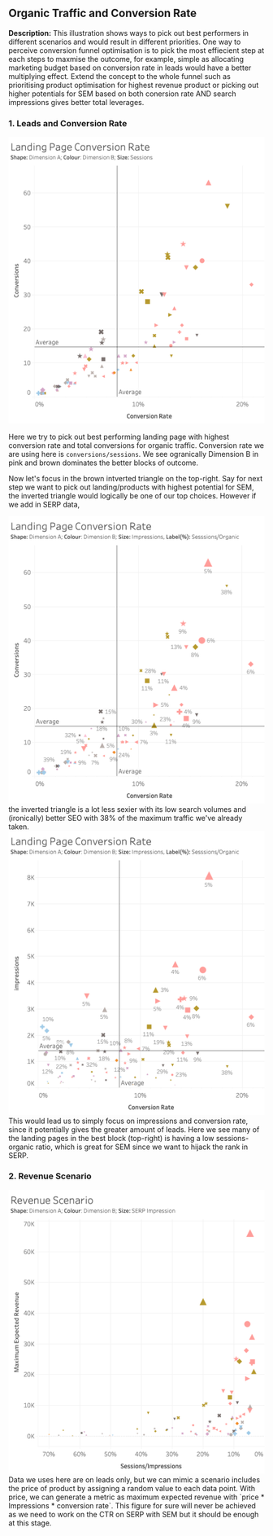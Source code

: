 ## Organic Traffic and Conversion Rate

**Description:** This illustration shows ways to pick out best performers in different scenarios and would result in different priorities.  One way to perceive conversion funnel optimisation is to pick the most effiecient step at each steps to maxmise the outcome, for example, simple as allocating marketing budget based on conversion rate in leads would have a better multiplying effect.  Extend the concept to the whole funnel such as prioritising product optimisation for highest revenue product or picking out higher potentials for SEM based on both conersion rate AND search impressions gives better total leverages.


### 1. Leads and Conversion Rate
<img src="images/conversion_rate_session.png?raw=true"/>

Here we try to pick out best performing landing page with highest conversion rate and total conversions for organic traffic.  Conversion rate we are using here is `conversions/sessions`.  We see ogranically Dimension B in pink and brown dominates the better blocks of outcome.

Now let's focus in the brown intverted triangle on the top-right.  Say for next step we want to pick out landing/products with highest potential for SEM, the inverted triangle would logically be one of our top choices.  However if we add in SERP data, 

<img src="images/conversion_rate_impression.png?raw=true"/>
the inverted triangle is a lot less sexier with its low search volumes and (ironically) better SEO with 38% of the maximum traffic we've already taken.

<img src="images/conversion_rate_impression_2.png?raw=true"/>
This would lead us to simply focus on impressions and conversion rate, since it potentially gives the  greater amount of leads.  Here we see many of the landing pages in the best block (top-right) is having a low sessions-organic ratio, which is great for SEM since we want to hijack the rank in SERP.


### 2. Revenue Scenario
<img src="images/revenue_scenario.png?raw=true"/>
Data we uses here are on leads only, but we can mimic a scenario includes the price of product by assigning a random value to each data point.  With price, we can generate a metric as maximum expected revenue with `price * Impressions * conversion rate`.  This figure for sure will never be achieved as we need to work on the CTR on SERP with SEM but it should be enough at this stage.  


